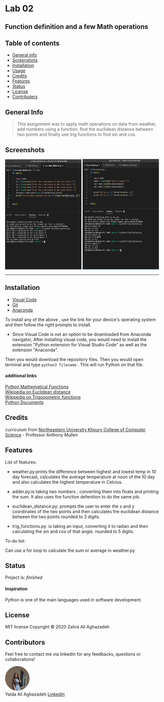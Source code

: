 # Lab 02

## Function definition and a few Math operations



## Table of contents
* [General info](#general-info) 
* [Screenshots](#screenshots) 
* [Installation](#installation) 
* [Usage](#usage)
* [Credits](#credits)
* [Features](#features) 
* [Status](#status) 
* [License](#license) 
* [Contributers](#contributers)


## General Info

>  This assignment was to apply math operations on data from weather, add numbers using a function, find the euclidean distance between two points and finally use trig functions to find sin and cos.



## Screenshots


<img src="./assets/images/screenshot1.png" width="250px" height="360px"> <img src="./assets/images/screenshot2.png" width="250px" height="360px">

<hr>

## Installation


* [Visual Code](https://code.visualstudio.com/docs/setup/setup-overview)
* [Git](https://git-scm.com/download/)
* [Anaconda](https://www.anaconda.com/products/individual)

To install any of the above , use the link for your device's operating system and then follow the right prompts to install. 

- Since Visual Code is not an option to be downloaded from Anaconda navigator, After installing visual code, you would need to install the extension "Python extension for Visual Studio Code" as well as the extension "Anaconda". 

Then you would download the repository files. Then you would open terminal and type ```python3 filename``` . This will run Python on that file.


#### additional links
[Python Mathematical Functions](https://docs.python.org/3/library/math.html) <br>
[Wikipedia on Euclidean distance](https://en.wikipedia.org/wiki/Pythagorean_theorem#Euclidean_distance) <br>
[Wikipedia on Trigonometric functions](https://en.wikipedia.org/wiki/Trigonometric_functions) <br>
[Python Documents](https://docs.python.org/3/library/functions.html)




## Credits

curriculum from [Northeastern University Khoury College of Computer Science](https://www.khoury.northeastern.edu/) - Professor Anthony Mullen



## Features

List of features:

* weather.py:prints the difference between highest and lowest temp in 10 day forecast, calculates the average temperature at noon of the 10 day and also calculates the highest temperature in Celcius. 

* adder.py:is taking two numbers , converting them into floats and printing the sum. It also uses the function defenition to do the same job.

* euclidean_distance.py: prompts the user to enter the x and y coordinates of the two points and then calculates the euclidean distance between the two points rounded to 3 digits.

* trig_functions.py: is taking an input, converting it to radian and then calculating the sin and cos of that angle. rounded to 5 digits.


To-do list:

Can use a for loop to calculate the sum or average in weather.py 

## Status
Project is:  _finished_

#### Inspiration
Python is one of the main languages used in software development.


## License

MIT license 
Copyright © 2020 Zahra Ali Aghazadeh



## Contributors

Feel free to contact me via linkedIn for any feedbacks, questions or collaborations! 



<img src="./assets/images/Yalda1.png" width="80px"> <br>
Yalda Ali Aghazadeh 
[LinkedIn](https://www.linkedin.com/in/zahraaliaghazadeh/)































